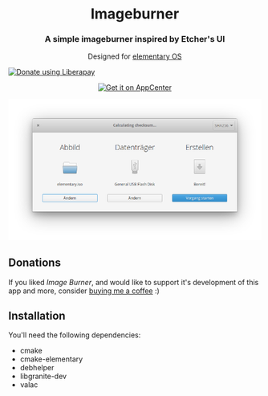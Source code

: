 <div>
  <h1 align="center">Imageburner</h1>
  <h3 align="center">A simple imageburner inspired by Etcher's UI</h3>
  <p align="center">Designed for <a href="https://elementary.io">elementary OS</p>
</div>
<a href="https://liberapay.com/Artem/donate"><img alt="Donate using Liberapay" src="https://liberapay.com/assets/widgets/donate.svg"></a>
<p align="center">
  <a href="https://appcenter.elementary.io/com.github.artemanufrij.imageburner">
    <img src="https://appcenter.elementary.io/badge.svg" alt="Get it on AppCenter">
  </a>
</p>
<p align="center">
  <img src="Screenshot.png"/>
</p>

## Donations
If you liked _Image Burner_, and would like to support it's development of this app and more, consider [buying me a coffee](https://www.paypal.me/ArtemAnufrij) :)

## Installation
You'll need the following dependencies:
* cmake
* cmake-elementary
* debhelper
* libgranite-dev
* valac
